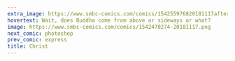 ```yaml
---
extra_image: https://www.smbc-comics.com/comics/154255976820181117after.png
hovertext: Wait, does Buddha come from above or sideways or what?
image: https://www.smbc-comics.com/comics/1542470274-20181117.png
next_comic: photoshop
prev_comic: express
title: Christ
---
```


